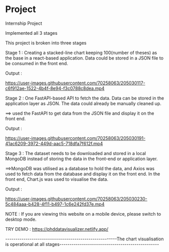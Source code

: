 # Project
Internship Project

Implemented all 3 stages

This project is broken into three stages

Stage 1 : 
Creating a stacked-line chart keeping 100(number of theses) as the base in a react-based application. 
Data could be stored in a JSON file to be consumed in the front end.

Output : 



https://user-images.githubusercontent.com/70258063/205030117-c6f912ae-1522-4b4f-8e94-f3c0788c8dea.mp4




Stage 2 : 
One FastAPI-based API to fetch the data.
Data can be stored in the application layer as JSON. The data could already be manually cleaned up.

==> used the FastAPI to get data from the JSON file and display it on the front end.

Output : 



https://user-images.githubusercontent.com/70258063/205030191-41ac6209-3972-449d-aac5-718dfa7f612f.mp4



Stage 3 :
The dataset needs to be downloaded and stored in a local MongoDB instead of storing the data in the front-end or application layer.

==>MongoDB was utilised as a database to hold the data, and Axios was used to fetch data from the database and display it on the front end.
In the front end, Chart.js was used to visualise the data.

Output :

https://user-images.githubusercontent.com/70258063/205030230-5c484aaa-b428-4f11-b497-1c6e242fd37e.mp4


NOTE : If you are viewing this website on a mobile device, please switch to desktop mode.

TRY DEMO : https://phddatavisualizer.netlify.app/




-------------------------------------------------------The chart visualisation is operational at all stages-------------------------------------------------

